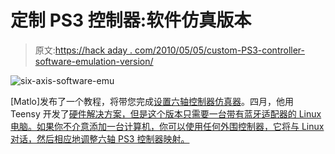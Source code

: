 # 定制 PS3 控制器:软件仿真版本

> 原文:[https://hack aday . com/2010/05/05/custom-PS3-controller-software-emulation-version/](https://hackaday.com/2010/05/05/custom-ps3-controller-software-emulation-version/)

![](../Images/23dabc4bf21476e8d8cbe44170227ae4.png "six-axis-software-emu")

[Matlo]发布了一个教程，将带您完成[设置六轴控制器仿真器](http://diy-machine.blogspot.com/2010/05/sixaxis-emulator-tutorial.html)。四月，他用 Teensy 开发了[硬件解决方案，但是这个版本只需要一台带有蓝牙适配器的 Linux 电脑。如果你不介意添加一台计算机，你可以使用任何外围控制器，它将与 Linux 对话，然后相应地调整六轴 PS3 控制器映射。](http://hackaday.com/2010/04/25/custom-controllers-for-playstation-3/)